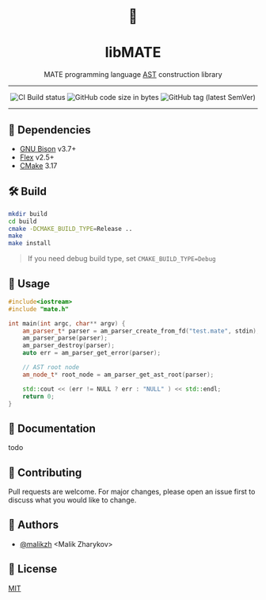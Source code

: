 <div align="center">

<h1>🤖</h1>

<h1>libMATE</h1>


<p style="text-align: center;">
    MATE programming language <a href="https://en.wikipedia.org/wiki/Abstract_syntax_tree">AST</a> construction library
</p>


---

<p>
    <img src="https://github.com/empla/libmate/actions/workflows/cmake.yml/badge.svg" alt="CI Build status">
    <img alt="GitHub code size in bytes" src="https://img.shields.io/github/languages/code-size/empla/libmate?style=plastic">
    <img alt="GitHub tag (latest SemVer)" src="https://img.shields.io/github/v/tag/empla/libmate?label=version">
</p>

---

</div>

## 🧩 Dependencies

- [GNU Bison](https://www.gnu.org/software/bison/) v3.7+
- [Flex](https://github.com/westes/flex) v2.5+
- [CMake](https://cmake.org/) 3.17

## 🛠 Build

```bash
mkdir build
cd build
cmake -DCMAKE_BUILD_TYPE=Release ..
make
make install
```

> If you need debug build type, set 
> `CMAKE_BUILD_TYPE=Debug`

## 📌 Usage

```c++
#include<iostream>
#include "mate.h"

int main(int argc, char** argv) {
    am_parser_t* parser = am_parser_create_from_fd("test.mate", stdin);
    am_parser_parse(parser);
    am_parser_destroy(parser);
    auto err = am_parser_get_error(parser);

    // AST root node
    am_node_t* root_node = am_parser_get_ast_root(parser);

    std::cout << (err != NULL ? err : "NULL" ) << std::endl;
    return 0;
}
```

## 📖 Documentation

todo

## 🤝 Contributing

Pull requests are welcome. For major changes, please open an issue first to discuss what you would like to change.

## 📝 Authors

- [@malikzh](https://github.com/malikzh) &lt;Malik Zharykov&gt;

## 📄 License

[MIT](./LICENSE)
